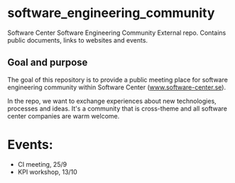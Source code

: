 # software_engineering_community
Software Center Software Engineering Community External repo. Contains public documents, links to websites and events.

## Goal and purpose
The goal of this repository is to provide a public meeting place for software engineering community within Software Center (www.software-center.se). 

In the repo, we want to exchange experiences about new technologies, processes and ideas. It's a community that is cross-theme and all software center companies are warm welcome. 


# Events:
- CI meeting, 25/9
- KPI workshop, 13/10
